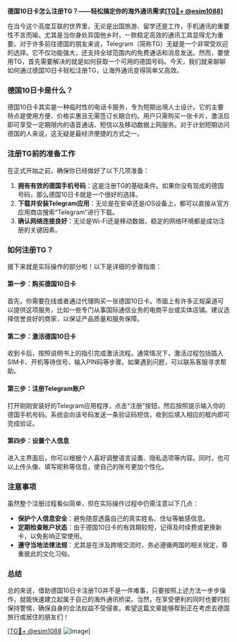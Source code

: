 **德国10日卡怎么注册TG？——轻松搞定你的海外通讯需求[[TG💪+ @esim1088](https://t.me/s/esim1088)]**

在当今这个高度互联的世界里，无论是出国旅游、留学还是工作，手机通讯的重要性不言而喻。尤其是当你身处异国他乡时，一款稳定高效的通讯工具显得尤为重要。对于许多前往德国的朋友来说，Telegram（简称TG）无疑是一个非常受欢迎的选择。它不仅功能强大，还支持全球范围内的免费通话和消息发送。然而，要使用TG，首先需要解决的就是如何获取一个可用的德国号码。今天，我们就来聊聊如何通过德国10日卡轻松注册TG，让海外通讯变得简单又高效。

### 德国10日卡是什么？

德国10日卡其实是一种临时性的电话卡服务，专为短期出境人士设计。它的主要特点是使用方便、价格实惠且无需签订长期合约。用户只需购买一张卡片，激活后即可享受一定期限内的语音通话、短信以及移动数据上网服务。对于计划短期访问德国的人来说，这无疑是最经济便捷的方式之一。

### 注册TG前的准备工作

在正式开始之前，确保你已经做好了以下几项准备：
1. **拥有有效的德国手机号码**：这是注册TG的基础条件。如果你没有现成的德国号码，那么德国10日卡就是一个很好的选择。
2. **下载并安装Telegram应用**：无论是在安卓还是iOS设备上，都可以直接从官方应用商店搜索“Telegram”进行下载。
3. **确认网络连接良好**：无论是Wi-Fi还是移动数据，稳定的网络环境都是成功注册的关键因素。

### 如何注册TG？

接下来就是实际操作的部分啦！以下是详细的步骤指南：

#### 第一步：购买德国10日卡
首先，你需要在线或者通过代理购买一张德国10日卡。市面上有许多正规渠道可以提供这项服务，比如一些专门从事国际通信业务的电商平台或实体店铺。建议选择信誉良好的商家，以保证产品质量和服务保障。

#### 第二步：激活德国10日卡
收到卡后，按照说明书上的指引完成激活流程。通常情况下，激活过程包括插入SIM卡、开机等待信号、输入PIN码等步骤。如果遇到问题，可以联系客服寻求帮助。

#### 第三步：注册Telegram账户
打开刚刚安装好的Telegram应用程序，点击“注册”按钮，然后按照提示输入你的德国手机号码。系统会向该号码发送一条验证码短信，收到后填入相应的框内即可完成验证。

#### 第四步：设置个人信息
进入主界面后，你可以根据个人喜好调整语言设置、隐私选项等内容。同时，也可以上传头像、填写昵称等信息，使自己的账号更加个性化。

### 注意事项

虽然整个注册过程看似简单，但在实际操作过程中仍需注意以下几点：
- **保护个人信息安全**：避免随意透露自己的真实姓名、住址等敏感信息。
- **定期检查账户状态**：由于德国10日卡的有效期较短，记得及时续费或更换新卡，以免影响正常使用。
- **遵守当地法律法规**：尤其是在涉及跨境交流时，务必遵循两国的相关规定，尊重彼此的文化习俗。

### 总结

总的来说，借助德国10日卡注册TG并不是一件难事，只要按照上述方法一步步操作，就能快速建立起属于自己的海外通讯桥梁。当然，在享受便利的同时也要时刻保持警惕，确保自身的合法权益不受侵害。希望这篇文章能够帮到正在考虑去德国旅行或居住的朋友们！

[[TG💪+ @esim1088](https://t.me/s/esim1088) ![Image](https://i.postimg.cc/4NQfJmqS/Snipaste-2025-05-13-00-14-12.png)]